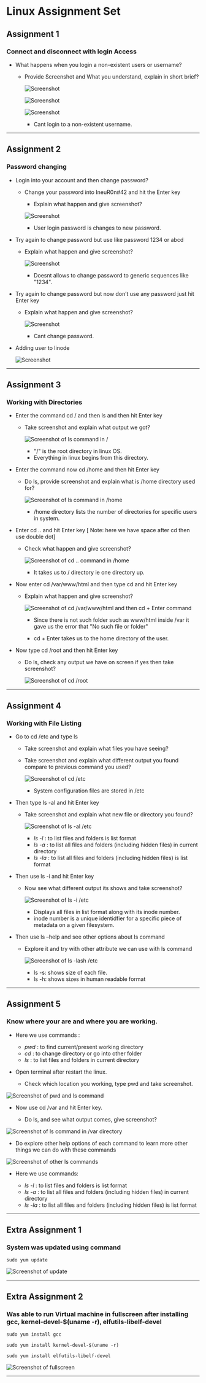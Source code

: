 # Linux Assignment Set
## **Assignment 1**

### **Connect and disconnect with login Access**

- What happens when you login a non-existent users or username?

  - Provide Screenshot and What you understand, explain in short brief?

    ![Screenshot](./1-1.JPG)

    ![Screenshot](./1-2.JPG)

    ![Screenshot](./1-3.JPG)

    - Cant login to a non-existent username.

---

## **Assignment 2**

### **Password changing**

- Login into your account and then change password?

  - Change your password into IneuR0n#42 and hit the Enter key

    - Explain what happen and give screenshot?

    ![Screenshot](./2-1.JPG)

    - User login password is changes to new password.

- Try again to change password but use like password 1234 or abcd

  - Explain what happen and give screenshot?

    ![Screenshot](./2-2.JPG)

    - Doesnt allows to change password to generic sequences like "1234".

- Try again to change password but now don’t use any password just hit Enter key

  - Explain what happen and give screenshot?

    ![Screenshot](./2-3.JPG)

    - Cant change password.

- Adding user to linode 

  ![Screenshot](./2-4.JPG)

---

## **Assignment 3**

### **Working with Directories**

- Enter the command cd / and then ls and then hit Enter key

  - Take screenshot and explain what output we got?

    ![Screenshot of ls command in /](./3-1.JPG)

    - "/" is the root directory in linux OS.
    - Everything in linux begins from this directory.

- Enter the command now cd /home and then hit Enter key

  - Do ls, provide screenshot and explain what is /home directory used for?

    ![Screenshot of ls command in /home](./3-2.JPG)

    - /home directory lists the number of directories for specific users in system.

- Enter cd .. and hit Enter key [ Note: here we have space after cd then use double dot]

  - Check what happen and give screenshot?

    ![Screenshot of cd .. command in /home](./3-3.JPG)

    - It takes us to / directory ie one directory up.

- Now enter cd /var/www/html and then type cd and hit Enter key

  - Explain what happen and give screenshot?

    ![Screenshot of cd /var/www/html and then cd + Enter command](./3-4.JPG)

    - Since there is not such folder such as www/html inside /var it gave us the error that "No such file or folder"
    
    - cd + Enter takes us to the home directory of the user.

- Now type cd /root and then hit Enter key

  - Do ls, check any output we have on screen if yes then take screenshot?

    ![Screenshot of cd /root](./3-5.JPG)
    
---
## **Assignment 4**

### **Working with File Listing**

- Go to cd /etc and type ls

  - Take screenshot and explain what files you have seeing?
  - Take screenshot and explain what different output you found compare to previous command you used?

    ![Screenshot of cd /etc](./4-1.JPG)

    - System configuration files are stored in /etc


- Then type ls -al and hit Enter key

  - Take screenshot and explain what new file or directory you found?

    ![Screenshot of ls -al /etc](./4-2.JPG)

    - *ls -l* : to list files and folders is list format
    - *ls -a* : to list all files and folders (including hidden files) in current directory
    - *ls -la* : to list all files and folders (including hidden files) is list format

- Then use ls -i and hit Enter key

  - Now see what different output its shows and take screenshot?

    ![Screenshot of ls -i /etc](./4-3.JPG)

    - Displays all files in list format along with its inode number.
    - inode number is a unique identidfier for a specific piece of metadata on a given filesystem.

- Then use ls –help and see other options about ls command

  - Explore it and try with other attribute we can use with ls command

    ![Screenshot of ls -lash /etc](./4-4.JPG)

    - ls -s: shows size of each file.
    - ls -h: shows sizes in human readable format

---

## **Assignment 5**

### **Know where your are and where you are working.**

- Here we use commands :
  - *pwd* : to find current/present working directory
  - *cd* : to change directory or go into other folder
  - *ls* : to list files and folders in current directory


- Open terminal after restart the linux. 

  - Check which location you working, type pwd and take screenshot.

![Screenshot of pwd and ls command](./5-1.JPG)

- Now use cd /var and hit Enter key.

  - Do ls, and see what output comes, give screenshot?

![Screenshot of ls command in /var directory](./5-2.JPG)

- Do explore other help options of each command to learn more other things we can do with these commands

![Screenshot of other ls commands](./5-3.JPG)

- Here we use commands:

  - *ls -l* : to list files and folders is list format
  - *ls -a* : to list all files and folders (including hidden files) in current directory
  - *ls -la* : to list all files and folders (including hidden files) is list format

---

## **Extra Assignment 1**

### System was updated using command 

```
sudo yum update
```

![Screenshot of update](./6-1.JPG)

---

## **Extra Assignment 2**

### Was able to run Virtual machine in fullscreen after installing gcc, kernel-devel-$(uname -r), elfutils-libelf-devel

```
sudo yum install gcc

sudo yum install kernel-devel-$(uname -r)

sudo yum install elfutils-libelf-devel

```

![Screenshot of fullscreen](./7-1.JPG)

---
